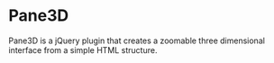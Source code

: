Pane3D
======

Pane3D is a jQuery plugin that creates a zoomable three dimensional interface from a simple HTML structure.

